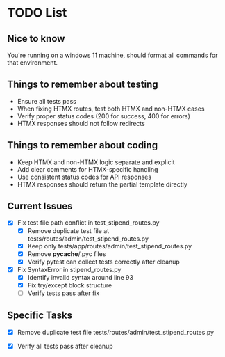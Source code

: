 # TODO List

## Nice to know
You're running on a windows 11 machine, should format all commands for that environment.

## Things to remember about testing
- Ensure all tests pass
- When fixing HTMX routes, test both HTMX and non-HTMX cases
- Verify proper status codes (200 for success, 400 for errors)
- HTMX responses should not follow redirects

## Things to remember about coding
- Keep HTMX and non-HTMX logic separate and explicit
- Add clear comments for HTMX-specific handling
- Use consistent status codes for API responses
- HTMX responses should return the partial template directly

## Current Issues
- [x] Fix test file path conflict in test_stipend_routes.py
  - [x] Remove duplicate test file at tests/routes/admin/test_stipend_routes.py
  - [x] Keep only tests/app/routes/admin/test_stipend_routes.py
  - [x] Remove __pycache__/.pyc files
  - [x] Verify pytest can collect tests correctly after cleanup
- [x] Fix SyntaxError in stipend_routes.py
  - [x] Identify invalid syntax around line 93
  - [x] Fix try/except block structure
  - [ ] Verify tests pass after fix

## Specific Tasks
- [x] Remove duplicate test file tests/routes/admin/test_stipend_routes.py
- [x] Verify all tests pass after cleanup

